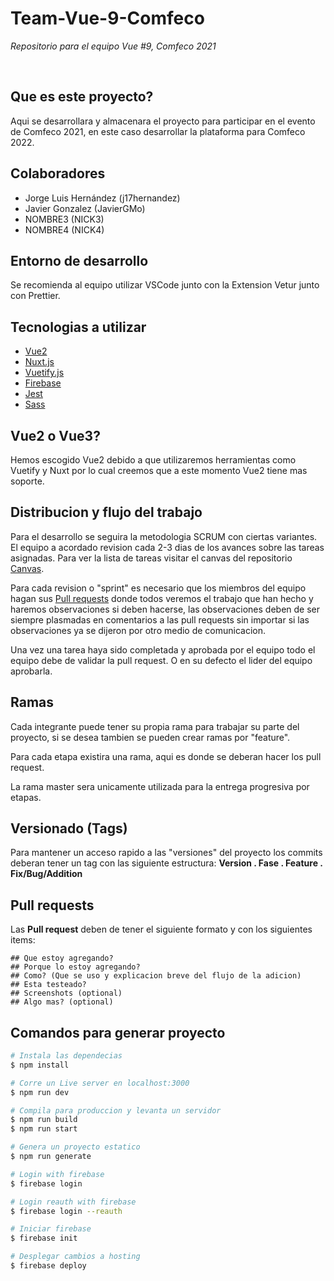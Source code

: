 # Team-Vue-9-Comfeco

_Repositorio para el equipo Vue #9, Comfeco 2021_

<br/>

## Que es este proyecto?

Aqui se desarrollara y almacenara el proyecto para participar en el evento de Comfeco 2021, en este caso desarrollar la plataforma para Comfeco 2022.

## Colaboradores

- Jorge Luis Hernández (j17hernandez)
- Javier Gonzalez (JavierGMo)
- NOMBRE3 (NICK3)
- NOMBRE4 (NICK4)

## Entorno de desarrollo

Se recomienda al equipo utilizar VSCode junto con la Extension Vetur junto con Prettier.

## Tecnologias a utilizar

- [Vue2](https://vuejs.org/)
- [Nuxt.js](https://nuxtjs.org)
- [Vuetify.js](https://vuetifyjs.com/)
- [Firebase](https://firebase.nuxtjs.org/guide/getting-started)
- [Jest](https://jestjs.io/)
- [Sass](https://sass-lang.com/)

## Vue2 o Vue3?

Hemos escogido Vue2 debido a que utilizaremos herramientas como Vuetify y Nuxt por lo cual creemos que a este momento Vue2 tiene mas soporte.

## Distribucion y flujo del trabajo

Para el desarrollo se seguira la metodologia SCRUM con ciertas variantes. El equipo a acordado revision cada 2-3 dias de los avances sobre las tareas asignadas. Para ver la lista de tareas visitar el canvas del repositorio [Canvas](https://github.com/Comunidad-de-Programadores/Team-Vue-9-Comfeco/projects/1).

Para cada revision o "sprint" es necesario que los miembros del equipo hagan sus [Pull requests](https://github.com/Comunidad-de-Programadores/Team-Vue-9-Comfeco/pulls) donde todos veremos el trabajo que han hecho y haremos observaciones si deben hacerse, las observaciones deben de ser siempre plasmadas en comentarios a las pull requests sin importar si las observaciones ya se dijeron por otro medio de comunicacion.

Una vez una tarea haya sido completada y aprobada por el equipo todo el equipo debe de validar la pull request. O en su defecto el lider del equipo aprobarla.

## Ramas

Cada integrante puede tener su propia rama para trabajar su parte del proyecto, si se desea tambien se pueden crear ramas por "feature".

Para cada etapa existira una rama, aqui es donde se deberan hacer los pull request.

La rama master sera unicamente utilizada para la entrega progresiva por etapas.

## Versionado (Tags)

Para mantener un acceso rapido a las "versiones" del proyecto los commits deberan tener un tag con las siguiente estructura:
**Version . Fase . Feature . Fix/Bug/Addition**

## Pull requests

Las **Pull request** deben de tener el siguiente formato y con los siguientes items:

```
## Que estoy agregando?
## Porque lo estoy agregando?
## Como? (Que se uso y explicacion breve del flujo de la adicion)
## Esta testeado?
## Screenshots (optional)
## Algo mas? (optional)
```

## Comandos para generar proyecto

```bash
# Instala las dependecias
$ npm install

# Corre un Live server en localhost:3000
$ npm run dev

# Compila para produccion y levanta un servidor
$ npm run build
$ npm run start

# Genera un proyecto estatico
$ npm run generate

# Login with firebase
$ firebase login

# Login reauth with firebase
$ firebase login --reauth

# Iniciar firebase
$ firebase init

# Desplegar cambios a hosting
$ firebase deploy
```
